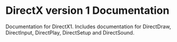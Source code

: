 # DirectX version 1 Documentation
 Documentation for DirectX1.  Includes documentation for DirectDraw, DirectInput, DirectPlay, DirectSetup and DirectSound.
